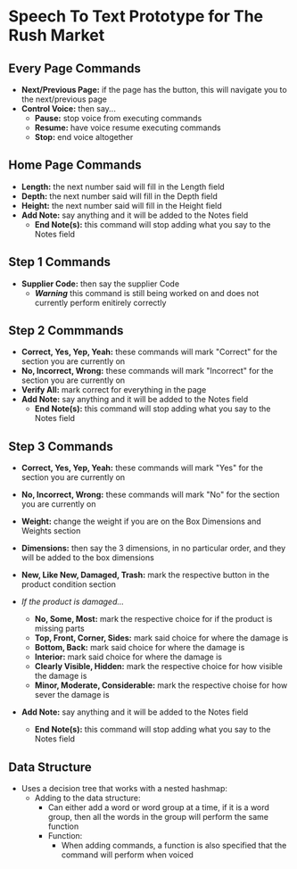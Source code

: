 # Speech To Text Prototype for The Rush Market

## Every Page Commands

- **Next/Previous Page:** if the page has the button,
  this will navigate you to the next/previous page
- **Control Voice:** then say...
  - **Pause:** stop voice from executing commands
  - **Resume:** have voice resume executing commands
  - **Stop:** end voice altogether

## Home Page Commands

- **Length:** the next number said will fill in the Length field
- **Depth:** the next number said will fill in the Depth field
- **Height:** the next number said will fill in the Height field
- **Add Note:** say anything and it will be added to the Notes field
  - **End Note(s):** this command will stop adding what you say to the Notes field

## Step 1 Commands

- **Supplier Code:** then say the supplier Code
  - **_Warning_** this command is still being worked on and does not currently perform enitirely correctly

## Step 2 Commmands

- **Correct, Yes, Yep, Yeah:** these commands will mark "Correct" for the section you are currently on
- **No, Incorrect, Wrong:** these commands will mark "Incorrect" for the section you are currently on
- **Verify All:** mark correct for everything in the page
- **Add Note:** say anything and it will be added to the Notes field
  - **End Note(s):** this command will stop adding what you say to the Notes field

## Step 3 Commands

- **Correct, Yes, Yep, Yeah:** these commands will mark "Yes" for the section you are currently on
- **No, Incorrect, Wrong:** these commands will mark "No" for the section you are currently on
- **Weight:** change the weight if you are on the Box Dimensions and Weights section
- **Dimensions:** then say the 3 dimensions, in no particular order, and they will be added to the box dimensions
- **New, Like New, Damaged, Trash:** mark the respective button in the product condition section
- _If the product is damaged..._
  - **No, Some, Most:** mark the respective choice for if the product is missing parts
  - **Top, Front, Corner, Sides:** mark said choice for where the damage is
  - **Bottom, Back:** mark said choice for where the damage is
  - **Interior:** mark said choice for where the damage is
  - **Clearly Visible, Hidden:** mark the respective choice for how visible the damage is
  - **Minor, Moderate, Considerable:** mark the respective choise for how sever the damage is
- **Add Note:** say anything and it will be added to
  the Notes field

  - **End Note(s):** this command will stop adding what you say to the Notes field

## Data Structure

- Uses a decision tree that works with a nested hashmap:
  - Adding to the data structure:
    - Can either add a word or word group at a time, if it is a word group, then all the words in the group will perform the same function
    - Function:
      - When adding commands, a function is also specified that the command will perform when voiced
